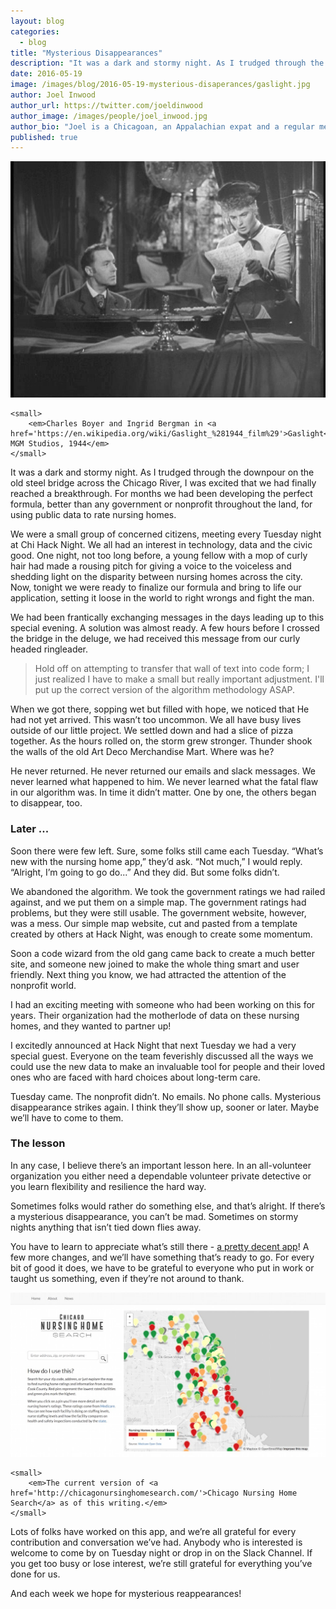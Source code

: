 ```yaml
---
layout: blog
categories: 
  - blog
title: "Mysterious Disappearances"
description: "It was a dark and stormy night. As I trudged through the downpour on the old steel bridge across the Chicago River, I was excited that we had finally reached a breakthrough. For months we had been developing the perfect formula, better than any government or nonprofit throughout the land, for using public data to rate nursing homes."
date: 2016-05-19
image: /images/blog/2016-05-19-mysterious-disaperances/gaslight.jpg
author: Joel Inwood
author_url: https://twitter.com/joeldinwood
author_image: /images/people/joel_inwood.jpg
author_bio: "Joel is a Chicagoan, an Appalachian expat and a regular member at Chi Hack Night. He organizes the Chicago Nursing Home Search project."
published: true
---
```


<p class="text-center">
    <img src="/images/blog/2016-05-19-mysterious-disaperances/gaslight.jpg" alt="Charles Boyer and Ingrid Bergman in Gaslight. MGM Studios, 1944" class="img-thumbnail"/><br />

    <small>
        <em>Charles Boyer and Ingrid Bergman in <a href='https://en.wikipedia.org/wiki/Gaslight_%281944_film%29'>Gaslight</a>. MGM Studios, 1944</em>
    </small>
</p>

It was a dark and stormy night. As I trudged through the downpour on the old steel bridge across the Chicago River, I was excited that we had finally reached a breakthrough. For months we had been developing the perfect formula, better than any government or nonprofit throughout the land, for using public data to rate nursing homes. 

We were a small group of concerned citizens, meeting every Tuesday night at Chi Hack Night. We all had an interest in technology, data and the civic good. One night, not too long before, a young fellow with a mop of curly hair had made a rousing pitch for giving a voice to the voiceless and shedding light on the disparity between nursing homes across the city. Now, tonight we were ready to finalize our formula and bring to life our application, setting it loose in the world to right wrongs and fight the man. 

We had been frantically exchanging messages in the days leading up to this special evening. A solution was almost ready. A few hours before I crossed the bridge in the deluge, we had received this message from our curly headed ringleader.

> Hold off on attempting to transfer that wall of text into code form; I just realized I have to make a small but really important adjustment. I'll put up the correct version of the algorithm methodology ASAP.

When we got there, sopping wet but filled with hope, we noticed that He had not yet arrived. This wasn’t too uncommon. We all have busy lives outside of our little project. We settled down and had a slice of pizza together. As the hours rolled on, the storm grew stronger. Thunder shook the walls of the old Art Deco Merchandise Mart. Where was he? 

He never returned. He never returned our emails and slack messages. We never learned what happened to him. We never learned what the fatal flaw in our algorithm was. In time it didn’t matter. One by one, the others began to disappear, too.

### Later ...

Soon there were few left. Sure, some folks still came each Tuesday. “What’s new with the nursing home app,” they’d ask. “Not much,” I would reply. “Alright, I’m going to go do...” And they did. But some folks didn’t. 

We abandoned the algorithm. We took the government ratings we had railed against, and we put them on a simple map. The government ratings had problems, but they were still usable. The government website, however, was a mess. Our simple map website, cut and pasted from a template created by others at Hack Night, was enough to create some momentum. 

Soon a code wizard from the old gang came back to create a much better site, and someone new joined to make the whole thing smart and user friendly. Next thing you know, we had attracted the attention of the nonprofit world. 

I had an exciting meeting with someone who had been working on this for years. Their organization had the motherlode of data on these nursing homes, and they wanted to partner up! 

I excitedly announced at Hack Night that next Tuesday we had a very special guest. Everyone on the team feverishly discussed all the ways we could use the new data to make an invaluable tool for people and their loved ones who are faced with hard choices about long-term care. 

Tuesday came. The nonprofit didn’t. No emails. No phone calls. Mysterious disappearance strikes again. I think they’ll show up, sooner or later. Maybe we’ll have to come to them.

### The lesson

In any case, I believe there’s an important lesson here. In an all-volunteer organization you either need a dependable volunteer private detective or you learn flexibility and resilience the hard way. 

Sometimes folks would rather do something else, and that’s alright. If there’s a mysterious disappearance, you can’t be mad. Sometimes on stormy nights anything that isn’t tied down flies away. 

You have to learn to appreciate what’s still there - [a pretty decent app](http://chicagonursinghomesearch.com/)! A few more changes, and we’ll have something that’s ready to go. For every bit of good it does, we have to be grateful to everyone who put in work or taught us something, even if they’re not around to thank.

<p class="text-center">
    <img src="/images/blog/2016-05-19-mysterious-disaperances/nursing-home-search.jpg" alt="The current version of Chicago Nursing Home Search as of this writing." class="img-thumbnail"/><br />

    <small>
        <em>The current version of <a href='http://chicagonursinghomesearch.com/'>Chicago Nursing Home Search</a> as of this writing.</em>
    </small>
</p>

Lots of folks have worked on this app, and we’re all grateful for every contribution and conversation we’ve had. Anybody who is interested is welcome to come by on Tuesday night or drop in on the Slack Channel. If you get too busy or lose interest, we’re still grateful for everything you’ve done for us. 

And each week we hope for mysterious reappearances!